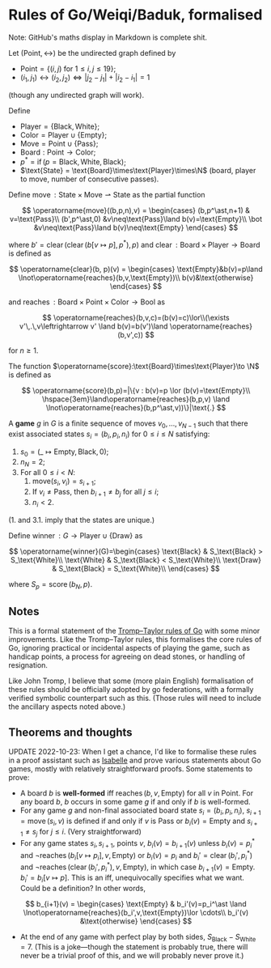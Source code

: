 # Rules of Go/Weiqi/Baduk, formalised

Note: GitHub's maths display in Markdown is complete shit.

Let $(\text{Point}, \leftrightarrow)$ be the undirected graph defined by

- $\text{Point} = \{(i,j)$ for $1 \leq i,j \leq 19\}$;
- $(i_1,j_1) \leftrightarrow (i_2,j_2) \iff |j_2-j_1|+|i_2-i_1|=1$

(though any undirected graph will work).

Define

- $\text{Player} = \{ \text{Black}, \text{White}\}$;
- $\text{Color} = \text{Player}\cup \{\text{Empty}\}$;
- $\text{Move} = \text{Point} \cup \{\text{Pass}\}$;
- $\text{Board} : \text{Point} \to \text{Color}$;
- $p^\ast = \operatorname{if}(p=\text{Black},\text{White},\text{Black})$;
- $\text{State} = \text{Board}\times\text{Player}\times\N$ (board, player to move, number of consecutive passes).

Define $\operatorname{move} : \text{State} \times \text{Move} \rightharpoonup \text{State}$ as the partial function

$$
\operatorname{move}((b,p,n),v) = \begin{cases}
(b,p^\ast,n+1) & v=\text{Pass}\\
(b',p^\ast,0) &v\neq\text{Pass}\land b(v)=\text{Empty}\\
\bot &v\neq\text{Pass}\land b(v)\neq\text{Empty}
\end{cases}
$$

where $b' = \operatorname{clear}(\operatorname{clear}(b[v \mapsto p],p^\ast),p)$ and $\operatorname{clear}:\text{Board}\times \text{Player}\to\text{Board}$ is defined as

$$
\operatorname{clear}(b, p)(v) =
\begin{cases}
\text{Empty}&b(v)=p\land \lnot\operatorname{reaches}(b,v,\text{Empty})\\
b(v)&\text{otherwise}
\end{cases}
$$

and $\operatorname{reaches} : \text{Board} \times \text{Point}\times \text{Color} \to \text{Bool}$ as

$$
\operatorname{reaches}(b,v,c)=(b(v)=c)\lor\\(\exists v'\,.\,v\leftrightarrow v' \land b(v)=b(v')\land \operatorname{reaches}(b,v',c))
$$

for $n\geq 1$.

The function $\operatorname{score}:\text{Board}\times\text{Player}\to \N$ is defined as

$$
\operatorname{score}(b,p)=|\{v : b(v)=p \lor (b(v)=\text{Empty}\\
\hspace{3em}\land\operatorname{reaches}(b,p,v) \land \lnot\operatorname{reaches}(b,p^\ast,v))\}|\text{.}
$$

A **game** $g$ in $G$ is a finite sequence of moves $v_0,\ldots,v_{N-1}$ such that there exist associated states $s_i=(b_i, p_i, n_i)$ for $0\leq i\leq N$ satisfying:
 
1. $s_0=(\_\mapsto \text{Empty}, \text{Black}, 0)$;
2. $n_N = 2$;
3. For all $0\leq i < N$:
   1. $\text{move}(s_i,v_i)=s_{i+1}$;
   2. If $v_i\neq \text{Pass}$, then $b_{i+1} \neq b_j$ for all $j \leq i$;
   3. $n_i< 2$.

(1. and 3.1. imply that the states are unique.)

Define $\operatorname{winner} : G \to \text{Player} \cup \{\text{Draw}\}$ as

$$
\operatorname{winner}(G)=\begin{cases}
\text{Black} & S_\text{Black} > S_\text{White}\\
\text{White} & S_\text{Black} < S_\text{White}\\
\text{Draw} & S_\text{Black} = S_\text{White}\\
\end{cases}
$$

where $S_p =\operatorname{score}(b_N,p)$.

## Notes

This is a formal statement of the [Tromp&ndash;Taylor rules of Go](https://tromp.github.io/go.html) with some minor improvements. Like the Tromp&ndash;Taylor rules, this formalises the core rules of Go, ignoring practical or incidental aspects of playing the game, such as handicap points, a process for agreeing on dead stones, or handling of resignation.

Like John Tromp, I believe that some (more plain English) formalisation of these rules should be officially adopted by go federations, with a formally verified symbolic counterpart such as this. (Those rules will need to include the ancillary aspects noted above.)

## Theorems and thoughts

UPDATE 2022-10-23: When I get a chance, I'd like to formalise these rules in a proof assistant such as [Isabelle](https://isabelle.in.tum.de/) and prove various statements about Go games, mostly with relatively straightforward proofs. Some statements to prove:

- A board $b$ is **well-formed** iff $\operatorname{reaches}(b, v, \text{Empty})$ for all $v$ in $\text{Point}$. For any board $b$, $b$ occurs in some game $g$ if and only if $b$ is well-formed.
- For any game $g$ and non-final associated board state $s_i = (b_i,p_i,n_i)$, $s_{i+1}=\operatorname{move}(s_i,v)$ is defined if and only if $v$ is Pass or $b_i(v)=\text{Empty}$ and $s_{i+1}\neq s_j$ for $j \leq i$. (Very straightforward)
- For any game states $s_i,s_{i+1}$, points $v$, $b_i(v)=b_{i+1}(v)$ unless $b_i(v)=p_i^\ast$ and $\lnot\operatorname{reaches}(b_i[v\mapsto p_i],v,\text{Empty})$ or $b_i(v)=p_i$ and $b_i'=\operatorname{clear}(b_i', p_i^\ast)$ and $\lnot\operatorname{reaches}(\operatorname{clear}(b_i', p_i^\ast),v,\text{Empty})$, in which case $b_{i+1}(v)=\text{Empty}$. $b_i'=b_i[v\mapsto p]$. This is an iff, unequivocally specifies what we want. Could be a definition? In other words,

$$
b_{i+1}(v) = \begin{cases}
\text{Empty} & b_i'(v)=p_i^\ast \land \lnot\operatorname{reaches}(b_i',v,\text{Empty})\lor \cdots\\
b_i'(v) &\text{otherwise}
\end{cases}
$$


- At the end of any game with perfect play by both sides, $S_\text{Black}-S_\text{White}=7$. (This is a joke&mdash;though the statement is probably true, there will never be a trivial proof of this, and we will probably never prove it.)
